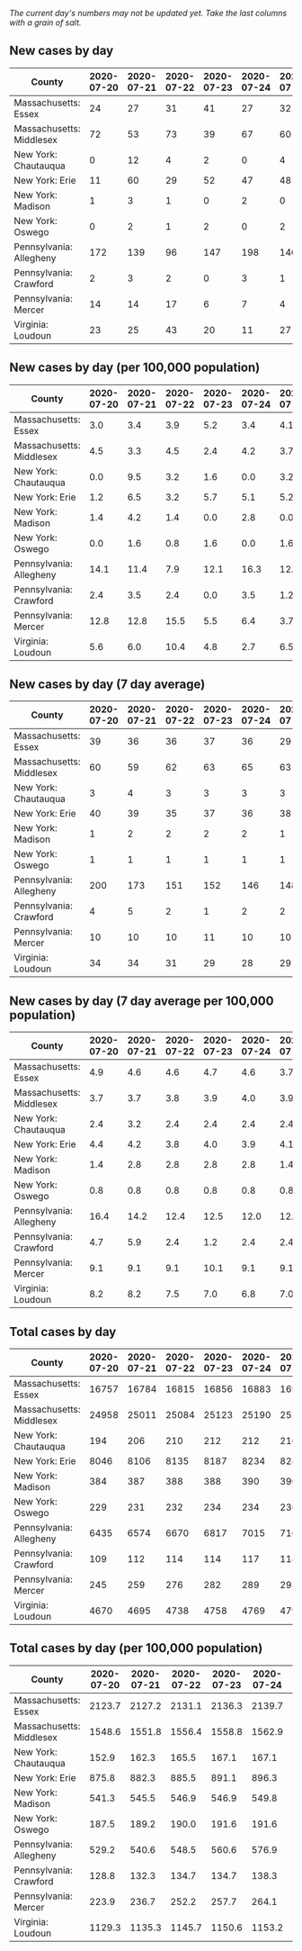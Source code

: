 _The current day's numbers may not be updated yet. Take the last columns with a grain of salt._
## New cases by day

| County | 2020-07-20 | 2020-07-21 | 2020-07-22 | 2020-07-23 | 2020-07-24 | 2020-07-25 | 2020-07-26 |
| --- | --- | --- | --- | --- | --- | --- | --- |
| Massachusetts: Essex | 24 | 27 | 31 | 41 | 27 | 32 |  |
| Massachusetts: Middlesex | 72 | 53 | 73 | 39 | 67 | 60 |  |
| New York: Chautauqua | 0 | 12 | 4 | 2 | 0 | 4 | 2 |
| New York: Erie | 11 | 60 | 29 | 52 | 47 | 48 | 19 |
| New York: Madison | 1 | 3 | 1 | 0 | 2 | 0 |  |
| New York: Oswego | 0 | 2 | 1 | 2 | 0 | 2 | 2 |
| Pennsylvania: Allegheny | 172 | 139 | 96 | 147 | 198 | 146 | 133 |
| Pennsylvania: Crawford | 2 | 3 | 2 | 0 | 3 | 1 |  |
| Pennsylvania: Mercer | 14 | 14 | 17 | 6 | 7 | 4 | 3 |
| Virginia: Loudoun | 23 | 25 | 43 | 20 | 11 | 27 | 24 |

## New cases by day (per 100,000 population)

| County | 2020-07-20 | 2020-07-21 | 2020-07-22 | 2020-07-23 | 2020-07-24 | 2020-07-25 | 2020-07-26 |
| --- | --- | --- | --- | --- | --- | --- | --- |
| Massachusetts: Essex | 3.0 | 3.4 | 3.9 | 5.2 | 3.4 | 4.1 |  |
| Massachusetts: Middlesex | 4.5 | 3.3 | 4.5 | 2.4 | 4.2 | 3.7 |  |
| New York: Chautauqua | 0.0 | 9.5 | 3.2 | 1.6 | 0.0 | 3.2 | 1.6 |
| New York: Erie | 1.2 | 6.5 | 3.2 | 5.7 | 5.1 | 5.2 | 2.1 |
| New York: Madison | 1.4 | 4.2 | 1.4 | 0.0 | 2.8 | 0.0 |  |
| New York: Oswego | 0.0 | 1.6 | 0.8 | 1.6 | 0.0 | 1.6 | 1.6 |
| Pennsylvania: Allegheny | 14.1 | 11.4 | 7.9 | 12.1 | 16.3 | 12.0 | 10.9 |
| Pennsylvania: Crawford | 2.4 | 3.5 | 2.4 | 0.0 | 3.5 | 1.2 |  |
| Pennsylvania: Mercer | 12.8 | 12.8 | 15.5 | 5.5 | 6.4 | 3.7 | 2.7 |
| Virginia: Loudoun | 5.6 | 6.0 | 10.4 | 4.8 | 2.7 | 6.5 | 5.8 |

## New cases by day (7 day average)

| County | 2020-07-20 | 2020-07-21 | 2020-07-22 | 2020-07-23 | 2020-07-24 | 2020-07-25 | 2020-07-26 |
| --- | --- | --- | --- | --- | --- | --- | --- |
| Massachusetts: Essex | 39 | 36 | 36 | 37 | 36 | 29 |  |
| Massachusetts: Middlesex | 60 | 59 | 62 | 63 | 65 | 63 |  |
| New York: Chautauqua | 3 | 4 | 3 | 3 | 3 | 3 | 3 |
| New York: Erie | 40 | 39 | 35 | 37 | 36 | 38 | 38 |
| New York: Madison | 1 | 2 | 2 | 2 | 2 | 1 |  |
| New York: Oswego | 1 | 1 | 1 | 1 | 1 | 1 | 1 |
| Pennsylvania: Allegheny | 200 | 173 | 151 | 152 | 146 | 148 | 147 |
| Pennsylvania: Crawford | 4 | 5 | 2 | 1 | 2 | 2 |  |
| Pennsylvania: Mercer | 10 | 10 | 10 | 11 | 10 | 10 | 9 |
| Virginia: Loudoun | 34 | 34 | 31 | 29 | 28 | 29 | 25 |

## New cases by day (7 day average per 100,000 population)

| County | 2020-07-20 | 2020-07-21 | 2020-07-22 | 2020-07-23 | 2020-07-24 | 2020-07-25 | 2020-07-26 |
| --- | --- | --- | --- | --- | --- | --- | --- |
| Massachusetts: Essex | 4.9 | 4.6 | 4.6 | 4.7 | 4.6 | 3.7 |  |
| Massachusetts: Middlesex | 3.7 | 3.7 | 3.8 | 3.9 | 4.0 | 3.9 |  |
| New York: Chautauqua | 2.4 | 3.2 | 2.4 | 2.4 | 2.4 | 2.4 | 2.4 |
| New York: Erie | 4.4 | 4.2 | 3.8 | 4.0 | 3.9 | 4.1 | 4.1 |
| New York: Madison | 1.4 | 2.8 | 2.8 | 2.8 | 2.8 | 1.4 |  |
| New York: Oswego | 0.8 | 0.8 | 0.8 | 0.8 | 0.8 | 0.8 | 0.8 |
| Pennsylvania: Allegheny | 16.4 | 14.2 | 12.4 | 12.5 | 12.0 | 12.2 | 12.1 |
| Pennsylvania: Crawford | 4.7 | 5.9 | 2.4 | 1.2 | 2.4 | 2.4 |  |
| Pennsylvania: Mercer | 9.1 | 9.1 | 9.1 | 10.1 | 9.1 | 9.1 | 8.2 |
| Virginia: Loudoun | 8.2 | 8.2 | 7.5 | 7.0 | 6.8 | 7.0 | 6.0 |

## Total cases by day

| County | 2020-07-20 | 2020-07-21 | 2020-07-22 | 2020-07-23 | 2020-07-24 | 2020-07-25 | 2020-07-26 |
| --- | --- | --- | --- | --- | --- | --- | --- |
| Massachusetts: Essex | 16757 | 16784 | 16815 | 16856 | 16883 | 16915 |  |
| Massachusetts: Middlesex | 24958 | 25011 | 25084 | 25123 | 25190 | 25250 |  |
| New York: Chautauqua | 194 | 206 | 210 | 212 | 212 | 216 | 218 |
| New York: Erie | 8046 | 8106 | 8135 | 8187 | 8234 | 8282 | 8301 |
| New York: Madison | 384 | 387 | 388 | 388 | 390 | 390 |  |
| New York: Oswego | 229 | 231 | 232 | 234 | 234 | 236 | 238 |
| Pennsylvania: Allegheny | 6435 | 6574 | 6670 | 6817 | 7015 | 7161 | 7294 |
| Pennsylvania: Crawford | 109 | 112 | 114 | 114 | 117 | 118 |  |
| Pennsylvania: Mercer | 245 | 259 | 276 | 282 | 289 | 293 | 296 |
| Virginia: Loudoun | 4670 | 4695 | 4738 | 4758 | 4769 | 4796 | 4820 |

## Total cases by day (per 100,000 population)

| County | 2020-07-20 | 2020-07-21 | 2020-07-22 | 2020-07-23 | 2020-07-24 | 2020-07-25 | 2020-07-26 |
| --- | --- | --- | --- | --- | --- | --- | --- |
| Massachusetts: Essex | 2123.7 | 2127.2 | 2131.1 | 2136.3 | 2139.7 | 2143.8 |  |
| Massachusetts: Middlesex | 1548.6 | 1551.8 | 1556.4 | 1558.8 | 1562.9 | 1566.7 |  |
| New York: Chautauqua | 152.9 | 162.3 | 165.5 | 167.1 | 167.1 | 170.2 | 171.8 |
| New York: Erie | 875.8 | 882.3 | 885.5 | 891.1 | 896.3 | 901.5 | 903.6 |
| New York: Madison | 541.3 | 545.5 | 546.9 | 546.9 | 549.8 | 549.8 |  |
| New York: Oswego | 187.5 | 189.2 | 190.0 | 191.6 | 191.6 | 193.3 | 194.9 |
| Pennsylvania: Allegheny | 529.2 | 540.6 | 548.5 | 560.6 | 576.9 | 588.9 | 599.8 |
| Pennsylvania: Crawford | 128.8 | 132.3 | 134.7 | 134.7 | 138.3 | 139.4 |  |
| Pennsylvania: Mercer | 223.9 | 236.7 | 252.2 | 257.7 | 264.1 | 267.8 | 270.5 |
| Virginia: Loudoun | 1129.3 | 1135.3 | 1145.7 | 1150.6 | 1153.2 | 1159.7 | 1165.5 |
